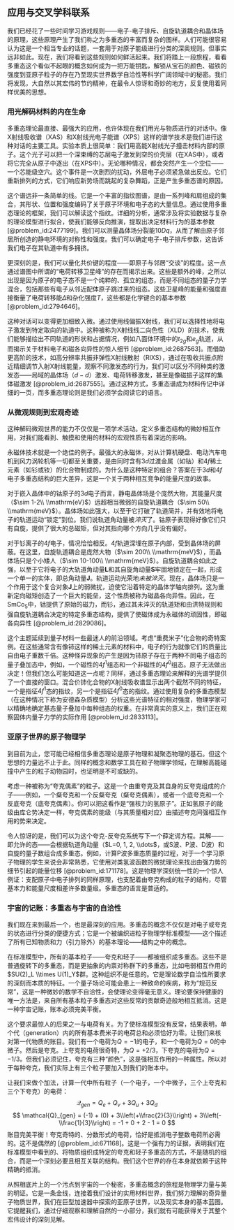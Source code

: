 ## 应用与交叉学科联系

我们已经花了一些时间学习游戏规则——电子-电子排斥、自旋轨道耦合和晶体场的原理，这些原理产生了我们称之为多重态的丰富而复杂的图样。人们可能很容易认为这是一个相当专业的话题，一套用于对原子能级进行分类的深奥规则。但事实远非如此。现在，我们将看到这些规则如何鲜活起来。我们将踏上一段旅程，看看多重态这个看似不起眼的概念如何成为一把万能钥匙，解锁从宝石的颜色、磁铁的强度到亚原子粒子的存在乃至现实世界数学自洽性等科学广阔领域中的秘密。我们将发现，大自然以其宏伟的节约精神，在最令人惊讶和奇妙的地方，反复使用着同样优美的思想。

### 用光解码材料的内在生命

多重态理论最直接、最强大的应用，也许体现在我们用光与物质进行的对话中。像X射线吸收谱（XAS）和X射线光电子能谱（XPS）这样的谱学技术是我们进行这种对话的主要工具。实验本质上很简单：我们用高能X射线光子撞击材料内部的原子。这个光子可以把一个深束缚的芯层电子激发到空的价壳层（在XAS中），或者将它完全从原子中逐出（在XPS中）。无论哪种情况，都会突然产生一个空位——一个芯能级空穴。这个事件是一次剧烈的扰动，外层电子必须紧急做出反应。它们重新排列的方式，它们响应新势场而跳起的复杂舞蹈，正是产生多重态谱的原因。

这个谱远非一条简单的线。它是一个丰富的指纹图谱，是由一系列峰和肩组成的集合，其形状、位置和强度编码了关于原子环境和电子态的大量信息。通过使用多重态理论的框架，我们可以解读这个指纹。详细的分析，通常涉及将实验数据与复杂的理论模型进行拟合，使我们能够反向推演，提取出决定材料行为的基本参数 [@problem_id:2477199]。我们可以测量晶体场分裂能$10Dq$，从而了解由原子邻居所创造的静电环境的对称性和强度。我们可以确定电子-电子排斥参数，这告诉我们电子在其轨道中有多拥挤。

更深刻的是，我们可以量化共价键的程度——即原子与邻居“交谈”的程度。这一点通过谱图中所谓的“电荷转移卫星峰”的存在而揭示出来。这些是额外的峰，之所以出现是因为原子的电子态不是一个纯粹的、孤立的组态，而是不同组态的量子力学混合，包括那些有电子从邻近配体原子跳过来的组态。这些卫星峰的能量和强度直接衡量了电荷转移能$\Delta$和杂化强度$T$，这些都是化学键合的基本参数 [@problem_id:2794646]。

这种对话可以变得更加细致入微。通过使用线偏振X射线，我们可以选择性地将电子激发到特定取向的轨道中。这种被称为X射线线二向色性（XLD）的技术，使我们能够描绘出不同轨道的形状和占据情况，例如八面体环境中的$t_{2g}$和$e_g$轨道，从而揭示关于材料电子和磁各向异性的惊人细节 [@problem_id:2687563]。而借助更高阶的技术，如高分辨率共振非弹性X射线散射（RIXS），通过在吸收共振点附近精细调节入射X射线能量，观察不同激发态的行为，我们可以区分不同种类的激发态——局域的晶体场（$d-d$）激发、电荷转移激发，甚至是像磁振子这样的集体磁激发 [@problem_id:2687555]。通过这种方式，多重态谱成为材料传记中详细的一页，而多重态理论则是我们必须学会阅读它的语言。

### 从微观规则到宏观奇迹

这种解码微观世界的能力不仅仅是一项学术活动。定义多重态结构的微妙相互作用，对我们能看到、触摸和使用的材料的宏观性质有着深远的影响。

永磁体技术就是一个绝佳的例子。最强大的永磁体，对从计算机硬盘、电动汽车电机到风力涡轮机等一切都至关重要，是由同时含有$3d$过渡金属（如钴）和$4f$稀土元素（如钐或钕）的化合物制成的。为什么是这种特定的组合？答案在于$3d$和$4f$电子多重态结构的巨大差异，这是一个关于两种相互竞争的能量尺度的故事。

对于嵌入晶体中的钴原子的$3d$电子而言，静电晶体场是个庞然大物，其能量尺度（$\sim 1-2\\ \\mathrm{eV}$）远超相当微弱的自旋轨道耦合（$\sim 50\\ \\mathrm{meV}$）。晶体场如此强大，以至于它打破了轨道简并，并有效地将电子的轨道运动“锁定”到位。我们说轨道角动量被*淬灭*了。钴原子表现得好像它们只有自旋，提供了很大的总磁矩，但对其指向哪个方向几乎没有偏好。

对于钐离子的$4f$电子，情况恰恰相反。$4f$轨道深埋在原子内部，受到晶体场的屏蔽。在这里，自旋轨道耦合是庞然大物（$\sim 200\\ \\mathrm{meV}$），而晶体场只是个小矮人（$\sim 10-100\\ \\mathrm{meV}$）。自旋轨道耦合如此之强，以至于它将电子的大轨道角动量$\mathbf{L}$和其自旋角动量$\mathbf{S}$牢固地锁定在一起，形成一个单一的实体，即总角动量$\mathbf{J}$。轨道运动光荣地*未被淬灭*。现在，晶体场只是一个作用于这个复合对象$\mathbf{J}$上的弱微扰，迫使它沿着特定的晶体学轴向排列。这为重新定向磁矩创造了一个巨大的能垒，这个性质被称为磁晶各向异性。因此，在SmCo$_5$中，钴提供了原始的磁力，而钐，通过其未淬灭的轨道矩和由洪特规则和强自旋轨道耦合决定的特定多重态结构，提供了使磁体成为永磁体的顽固性，即磁各向异性 [@problem_id:2829086]。

这个主题延续到量子材料一些最迷人的前沿领域。考虑“重费米子”化合物的奇特案例。在这些通常含有像铈这样的稀土元素的材料中，电子的行为就像它们的质量比自由电子重数千倍。这种怪异现象的产生是因为铈原子存在于两种不同电子组态的量子叠加态中，例如，一个磁性的$4f^1$组态和一个非磁性的$4f^0$组态。原子无法做出决定！但我们怎么可能知道这一点呢？同样，通过多重态理论来解释的光谱学提供了一个直接的窗口。混合价铈化合物的X射线吸收谱显示出两个截然不同的特征，一个是指征$4f^1$态的指纹，另一个是指征$4f^0$态的指纹。通过使用复杂的多重态模型（在这种情况下称为安德森杂质模型）分析这些光谱特征的相对强度，物理学家可以精确地确定基态量子叠加中每种组态的权重。在非常真实的意义上，我们正在观察固体内量子力学的实际作用 [@problem_id:2833113]。

### 亚原子世界的原子物理学

到目前为止，您可能已经相信多重态理论是原子物理和凝聚态物理的基石。但这个思想的力量远不止于此。同样的概念和数学工具在粒子物理学领域，在理解高能碰撞中产生的粒子动物园时，也证明是不可或缺的。

考虑一种被称为“夸克偶素”的粒子。这是一个由重夸克及其自身的反夸克组成的介子——例如，一个粲夸克和一个反粲夸克（粲夸克偶素），或者一个底夸克和一个反底夸克（底夸克偶素）。你可以把这看作是“强核力的氢原子”。正如氢原子的能级由库仑势决定一样，夸克偶素的能级（与其质量相对应）由描述夸克间强相互作用的势来决定。

令人惊讶的是，我们可以为这个夸克-反夸克系统写下一个薛定谔方程。其解——即允许的态——会根据轨道角动量（$L=0, 1, 2, \\dots$，或S波、P波、D波）和自旋的量子数组合成多重态。例如，计算P波多重态质量的过程，对于一个学习原子物理的学生来说会非常熟悉，它使用对类氢波函数的微扰理论来找出由强力势的细节引起的能量位移 [@problem_id:171178]。这是物理学深刻统一性的一个惊人例证：支配原子中电子排列的同样原理，也支配着由夸克构成的粒子的结构，尽管基本力和能量尺度相差许多数量级。多重态的语言是普适的。

### 宇宙的记账：多重态与宇宙的自洽性

我们现在来到最后一个，也是最深刻的应用。多重态的概念不仅仅是对电子或夸克的状态进行分类的便捷方式；它是一个被编织进粒子物理学标准模型——这个描述了所有已知物质和力（引力除外）的基本理论——结构之中的概念。

在标准模型中，所有的基本粒子——夸克和轻子——都被组织成多重态。这些不是普通旋转下的多重态，而是更抽象的内禀对称群下的多重态，比如电弱相互作用的$SU(2)_L \\times U(1)_Y$群。这种组织不是任意的。它是理论数学自洽性所要求的深刻而本质的特征。一个量子场论可能会患上一种致命的疾病，称为“规范反常”，这是一种微妙的数学不自洽性，会使理论变得毫无意义。理论要保持健康的唯一方法是，来自所有基本粒子多重态对这些反常的贡献奇迹般地相互抵消。这是一种宇宙记账，账本必须完美平衡。

这个要求最惊人的后果之一与电荷有关。为了使标准模型没有反常，结果表明，单个代（generation）内的所有基本费米子的电荷总和必须恰好为零。让我们来核对第一代物质的账目。我们有一个电荷为$Q=-1$的电子，和一个电荷为$Q=0$的中微子。然后是夸克。上夸克的电荷很奇特，为$Q=+2/3$，下夸克的电荷为$Q=-1/3$。但我们必须记住，夸克有三种“颜色”，这是强相互作用的一种属性。所以对于每种夸克，我们实际上有三个粒子要加入到我们的账本中。

让我们来做个加法，计算一代中所有粒子（一个电子，一个中微子，三个上夸克和三个下夸克）的电荷：
$$ \mathcal{Q}_{gen} = Q_{e} + Q_{\nu} + 3 Q_{u} + 3 Q_{d} $$
$$ \mathcal{Q}_{gen} = (-1) + (0) + 3\\left(+\\frac{2}{3}\\right) + 3\\left(-\\frac{1}{3}\\right) = -1 + 0 + 2 - 1 = 0 $$
账目完美平衡！夸克奇特的、分数形式的电荷，恰好是抵消电子整数电荷所必需的。这不是偶然的 [@problem_id:671168]。这是一个强有力的证据，表明我们在标准模型中看到的、将物质组织成特定的夸克和轻子多重态的方式，不是随机的组合，而是一个深刻必要且相互关联的结构。我们这个世界的存在本身就依赖于这种精确的抵消。

从照相底片上的一个污点到宇宙的一个秘密，多重态概念的旅程是物理学力量与美的明证。它是一条金线，连接着我们设计的实用材料世界，我们努力理解的奇异量子物质世界，我们在巨型加速器中探索的亚原子世界，以及现实本身的基本蓝图。它提醒我们，通过仔细观察和理解自然的一小部分，我们就有可能获得关于其整个宏伟设计的深刻见解。